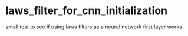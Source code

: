 # laws_filter_for_cnn_initialization
small test to see if using laws filters as a neural network first layer works
